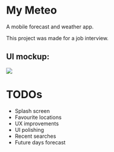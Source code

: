 # My Meteo

A mobile forecast and weather app.

This project was made for a job interview.

## UI mockup:

![](https://i.imgur.com/gIuTfca.png=100px)

# TODOs
* Splash screen
* Favourite locations
* UX improvements
* UI polishing
* Recent searches
* Future days forecast
